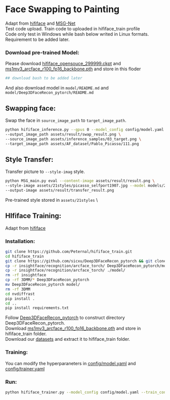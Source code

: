 # Face Swapping to Painting

Adapt from [hififace](https://github.com/mindslab-ai/hififace) and [MSG-Net](https://github.com/zhanghang1989/PyTorch-Multi-Style-Transfer) \
Test code upload. Train code to uploaded in hififace_train profile\
Code only test in Windows while bash below writed in Linux formats. Requirement to be added later. 

### Download pre-trained Model:
Please download [hififace_opensouce_299999.ckpt](https://drive.google.com/file/d/1tZitaNRDaIDK1MPOaQJJn5CivnEIKMnB/view?usp=sharing) and [ms1mv3_arcface_r100_fp16_backbone.pth](https://1drv.ms/u/s!AswpsDO2toNKq0lWY69vN58GR6mw?e=p9Ov5d)  and store in this floder
```bash
## download bash to be added later
```
And also download model in `model/README.md` and `model/Deep3DFaceRecon_pytorch/README.md`


## Swapping face:
Swap the face in `source_image_path` to `target_image_path`.
```bash
python hififace_inference.py --gpus 0 --model_config config/model.yaml --model_checkpoint_path hififace_opensouce_299999.ckpt \
--output_image_path assets/result/swap_result.png \
--source_image_path assets/inference_samples/03_target.png \
--target_image_path assets/AF_dataset/Pablo_Picasso/111.png
```


## Style Transfer:
Transfer picture to `--style-imag` style.
```bash
python MSG_main.py eval --content-image assets/result/result.png \ 
--style-image assets/21styles/picasso_selfport1907.jpg --model models/21styles.model --content-size 256 \
--output-image assets/result/transfer_result.png
```
Pre-trained style stored in `assets/21styles` \

## HIfiface Training:
Adapt from [hififace](https://github.com/mindslab-ai/hififace)


### Installation:
```bash
git clone https://github.com/Peternal/hififace_train.git 
cd hififace_train
git clone https://github.com/sicxu/Deep3DFaceRecon_pytorch && git clone https://github.com/NVlabs/nvdiffrast && git clone https://github.com/deepinsight/insightface.git
cp -r insightface/recognition/arcface_torch/ Deep3DFaceRecon_pytorch/models/
cp -r insightface/recognition/arcface_torch/ ./model/
rm -rf insightface
cp -rf 3DMM/* Deep3DFaceRecon_pytorch
mv Deep3DFaceRecon_pytorch model/
rm -rf 3DMM
cd nvdiffrast
pip install .
cd ..
pip install requirements.txt
```
Follow [Deep3DFaceRecon_pytorch](https://github.com/sicxu/Deep3DFaceRecon_pytorch) to construct directory Deep3DFaceRecon_pytorch.\
Download [ms1mv3_arcface_r100_fp16_backbone.pth](https://1drv.ms/u/s!AswpsDO2toNKq0lWY69vN58GR6mw?e=p9Ov5d) and store in hififace_train folder.\
Download our [datasets](https://drive.google.com/file/d/1hPqQppICS6t3PF2ftTeRdkJFXxIeE4N9/view?usp=sharing) and extract it to hififace_train folder.

### Training:
You can modify the hyperparaneters in [config/model.yaml](config/model.yaml) and [config/trainer.yaml](config/trainer.yaml)

### Run:
```bash
python hififace_trainer.py --model_config config/model.yaml --train_config config/trainer.yaml -n hififace
```

